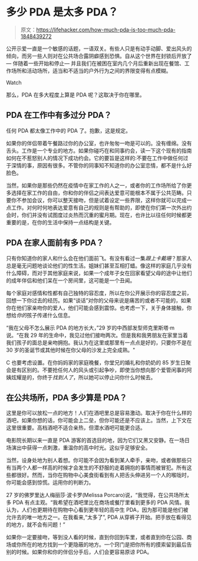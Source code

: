 # 多少 PDA 是太多 PDA？

> 原文：<https://lifehacker.com/how-much-pda-is-too-much-pda-1848439272>

公开示爱一直是一个敏感的话题，一语双关。有些人只是有动手动脚、爱出风头的倾向，而另一些人则对在公共场合露阴癖感到恐惧。自从这个世界在封锁后开放了— 伴随着一些开始和停止— 并且我们在被困在室内几个月后重新出现在餐馆、工作场所和活动场所，适当和不适当的户外行为之间的界限变得有点模糊。

Watch

那么，PDA 在多大程度上算是 PDA 呢？这取决于你在哪里。

## **PDA 在工作中有多过分 PDA？**

任何 PDA 都太像工作中的 PDA 了。抱歉，这是规定。

如果你的伴侣带着午餐路过你的办公室，也许匆匆一吻是可以的。没有缠绵。没有舌头。工作是一个专业的地方。如果你碰巧在和同事约会，读一下这个现有的指南 如何在不惹怒别人的情况下成功约会。它的要旨是这样的:不要在工作中做任何过于深情的事，原因有很多。不管你的同事知不知道你的办公室恋情，都不是什么好脸色。

当然，如果你是那些仍然在疫情中在家工作的人之一，或者你的工作场所给了你更多选择在家工作的自由，你和你的伴侣之间表达爱意可能根本不属于公共范畴。只要你不参加会议，你可以整天接吻，但是试着设定一些界限，这样你就可以完成一点工作。对何时何地表达爱意有自己的规则是有帮助的，即使在你们第一次外出约会时，你们并没有试图度过炎热而沉重的蜜月期。现在，也许比以往任何时候都更重要的是，在你的生活中保持一点结构是关键。

## **PDA 在家人面前有多 PDA？**

只有你知道你的家人和什么会在他们面前飞。有没有看过一集*跟上卡戴珊*？那家人总是毫无问题地谈论他们的性生活。姐妹们甚至互相打蜡。像这样的家庭几乎没有什么障碍，而对于其他家庭来说，如果一个成年子女在回家看望父母的途中让他们的成年伴侣和他们呆在一个房间里，这可能是一个丑闻。

每个家庭对感情和性都有自己独特的容忍度，所以在你公开展示你的容忍度之前，回想一下你过去的经历。如果“谈话”对你的父母来说是痛苦的或者不可能的，如果你在他们家亲吻你的爱人，他们可能会感到震惊。也考虑一下，关于身体接触，你想给*你的*孩子传递什么信息。

“我在父母不怎么展示 PDA 的地方长大，”29 岁的中西部发型师克里斯塔·m 说。“在我 29 年的生命中，我见过他们接吻两次。但是我和我男朋友在家里当着我们孩子的面总是亲吻拥抱。我认为在这里或那里有一点点是好的，只要你不是在 30 岁的圣诞节或其他时候在你父母的沙发上完全成熟。"

C 也要考虑设置。在你妈妈家的家庭晚餐，你堂兄的婚礼和你奶奶的 85 岁生日聚会是有区别的。不要抢任何人的风头或引起争吵，即使当你想向那个爱管闲事的阿姨炫耀是的，你终于*找到人了*，所以她可以停止问你什么时候去。

## **在公共场所，PDA 多少算是 PDA？**

这里是你可以放松一点的地方！人们在酒吧里总是容易激动。取决于你在什么样的酒吧，如果你想的话，你可能会上二垒，但你可能还是不应该上。当然，上下文在这里很重要。高档酒吧不适合亲热，但潜水酒吧可能更合适。

电影院长期以来一直是 PDA 游客的首选目的地，因为它们又黑又安静。在一场日场演出中获得一点刺激，重温你的高中时光。这似乎足够安全。

当然，设身处地为别人着想。你可能不会因为看到某人牵手，亲吻，或者做那些只有当两个人都一样高的时候才会发生的不舒服的走着拥抱的事情而被冒犯。所有这些都很好。然而，当你在购物中心美食街看到有人把舌头伸进另一个人的喉咙时，你可能会感到惊慌。运用你的判断力。

27 岁的佛罗里达人梅丽莎·波卡罗(Melissa Porcaro)说，“我觉得，在公共场所太多 PDA 有点主观。“我希望在酒吧里比在商场或餐厅里看到更多的 PDA 风情。我认为，人们也更期待在购物中心看到更年轻的高中生 PDA，因为那可能是他们被允许去的唯一地方之一。在我看来,“太多了”, PDA 从穿裤子开始。把手放在看得见的地方，就不会有问题！”

如果你一定要接吻，等到没人看的时候，直到你回到车里，或者直到你在公园、商场或你所在的地方找到一个更隐蔽的地方。一个窍门是把你所有的摸索留到最后告别的时候。如果你和你的伴侣分手后，人们会更容易原谅 PDA。